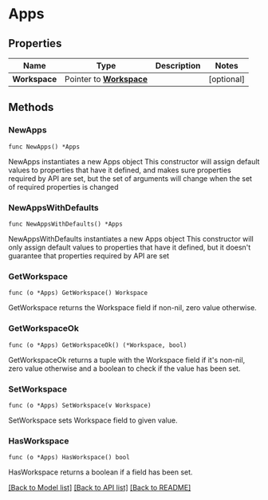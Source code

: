 # Apps

## Properties

Name | Type | Description | Notes
------------ | ------------- | ------------- | -------------
**Workspace** | Pointer to [**Workspace**](Workspace.md) |  | [optional] 

## Methods

### NewApps

`func NewApps() *Apps`

NewApps instantiates a new Apps object
This constructor will assign default values to properties that have it defined,
and makes sure properties required by API are set, but the set of arguments
will change when the set of required properties is changed

### NewAppsWithDefaults

`func NewAppsWithDefaults() *Apps`

NewAppsWithDefaults instantiates a new Apps object
This constructor will only assign default values to properties that have it defined,
but it doesn't guarantee that properties required by API are set

### GetWorkspace

`func (o *Apps) GetWorkspace() Workspace`

GetWorkspace returns the Workspace field if non-nil, zero value otherwise.

### GetWorkspaceOk

`func (o *Apps) GetWorkspaceOk() (*Workspace, bool)`

GetWorkspaceOk returns a tuple with the Workspace field if it's non-nil, zero value otherwise
and a boolean to check if the value has been set.

### SetWorkspace

`func (o *Apps) SetWorkspace(v Workspace)`

SetWorkspace sets Workspace field to given value.

### HasWorkspace

`func (o *Apps) HasWorkspace() bool`

HasWorkspace returns a boolean if a field has been set.


[[Back to Model list]](../README.md#documentation-for-models) [[Back to API list]](../README.md#documentation-for-api-endpoints) [[Back to README]](../README.md)


